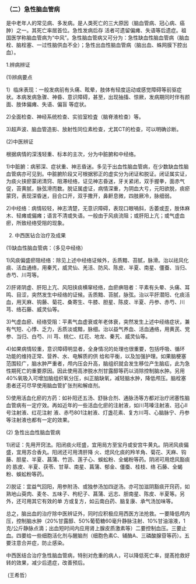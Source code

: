 ### （二）急性脑血管病

是中老年人的常见病、多发病。是人类死亡的三大原因（脑血管病、冠心病、癌肿）之一。其死亡率居首位。急性发病后存 活者可遗留偏瘫、失语等后遗症。祖国医学称脑血管病为“中风”。急性脑血管病又可分为：急性缺血性脑血管病（脑血栓、脑栓塞、一过性脑供血不全）；急性出血性脑血管病（脑出血、蛛网膜下腔出血）。

1.辨病辨证

(1)辨病要点 

1）临床表现：一般发病前有头痛、眩晕，肢体有轻度运动或感觉障碍等前驱症状。本病发病急骤、神昏、意识障碍，甚至，出现抽搐、惊厥，发病期同时伴有颜面、肢体偏瘫、失语、偏盲 等症状。

2)全面检查、神经系统检查、实验室检査（脑脊液检查）等。 

3)超声波、脑血管造影、放射性同位素检查，尤其CT的检查，可以明确诊断。

(2)中医辨证  

根据病情的深浅轻重、标本的主次，分为中脏腑和中经络。

1)中脏腑：病邪深、症状重、神志昏迷。多见于出血性脑血管病，在少数缺血性脑血管病亦可见到。中脏腑阶段又可根据邪正的虚实分为闭证和脱证。闭证属实证，为痰火挟瘀蒙闭清窍、阻滞经络，证见神志昏迷，牙关紧闭，双手握拳，面赤气促，苔黄腻，脉弦滑而数。脱证属虚证，病情深重，为阴血大亏，元阳欲脱，痰瘀蒙窍，表现深昏迷，目合口开，双手撒开，鼻鼾息微，四肢厥冷，脉细弱。

2)中经络：病情较轻，神志清楚，无意识障碍，表现口眼喎斜，舌萎或歪，肢体麻木、轻瘫或偏瘫；语言不清或失语。一般由于风痰流阻；或肝阳上亢；或气虚血瘀，所致经络受阻的现象。  

2. 中西医钻合治疗及成果

(1)缺血性脑血管病：（多见中经络）                

1)风痰偏盛瘀阻经络：除见上述中经络证候外，舌质黯、苔腻，脉滑。治以祛风化痰、活血通络，用秦艽，威灵仙、羌活、防风、陈皮、半夏、南星、僵蚕、当归、赤芍、川芎等。 

2)肝肾阴虚、肝阳上亢、风阳挟痰横窜经络，血瘀痹阻者：平素有头晕、头痛、耳鸣、目涩，突然发生中经络的证候。舌质黯、苔腻，脉弦。治以平肝潜阳、化痰活血，用天麻、钩藤、菊花、桑寄生、牛膝、胆星、陈皮、半夏、丹参、赤芍、川芎、络石藤、威灵仙等。

3)气虚血瘀、经络受阻：平素气血虚衰或年老体衰，突然发生上述中经络症状，兼有气短、心悸、乏力，舌质淡或黯，脉细。治以益气养血、活血通络，用黄芪、党参、当归、白芍、川 芎、桃仁、红花、地龙、秦艽、威灵仙等。

4)如果病情较重，意识障碍明显者，全身情况的处理也很重要，包括呼吸、循环功能的维持正常、营养、水、电解质的供 给和平衡，以及加强护理。如果脑梗塞范围较广，脑水肿严重者，颅内压会升高，脑组织就会发生移位产生脑疝，此为急性期死亡的重要原因。因此使用高渗脱水剂甘露醇等药以消除控制脑水肿。另用40%氧吸入可增加脑组织氧分压，纠正脑缺氧，减轻脑水肿，降低颅压。脑栓塞患者还可尽早使用脑血管扩张剂和解痉剂。 

5)使用活血化瘀的方药：如补阳还五汤、舒脉合剂、通脉汤等方都对治疗闭塞性脑血管病有一定疗效。再如近年的一些活血化瘀的注射液，如川芎嗪注射液、冠心II号注射液、红花注射 液、赤芍801注射液、灯盏花素、复方川芎、心脑脉宁、丹参等注射液也都有一定的效果。

(2)   急性出血性脑血管病 

1)闭证：先用开窍法。阳闭痰火旺盛，宜用局方至宝丹或安宫牛黄丸。阴闭风痰偏盛，宜用苏合香丸。阳闭还可用清肝降 火、熄风化痰的羚羊角、菊花、天麻、钩藤、胆星、半夏、菖蒲、竹沥、莲子心、蜈蚣粉、全蝎粉等药。阴闭可用熄风豁痰的 胨皮、半夏、茯苓、甘草、南星、菖蒲、郁金、僵蚕、桂枝、络 石藤、全蝎粉、蜈蚣粉等药。

2)脱证：宜益气回阳，用参附汤、或独参汤加四逆汤。亦可加滋阴豁痰开窍药，如熟地山萸肉、麦冬、五味子、枸杞子、菖蒲、远志、胆南星、陈皮、半夏等。另外，还可用其它有效的单 方或复方，如云南白药、脑复康、承气汤加味等。

总之，脑出血的治疗除中医辨证外，同时应积极应用西医方法抢救。一要降低颅内压，控制脑水肿（20%甘露醇、50%葡萄糖60毫升静脉注射、10%甘油溶液，1克/公斤静脉点滴；出血短时间内应用肾上腺皮质激素等）二要控制血压。三要止血。四要给一些细胞活化剂与醒脑剂（细胞色素C、辅酶A、三磷酸腺苷等药）。五要注意合并症，防止感染。 

中西医结合治疗急性脑血管病，特别对危重的病人，可以降低死亡率，提髙抢救好转的效果，减少后遗症，改善预后。  

​                                                                                                                                                                           (王希哲）